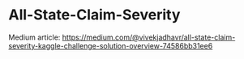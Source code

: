 # All-State-Claim-Severity
Medium article: https://medium.com/@vivekjadhavr/all-state-claim-severity-kaggle-challenge-solution-overview-74586bb31ee6
